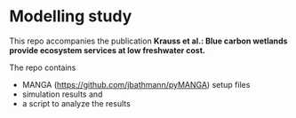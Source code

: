 # Modelling study

This repo accompanies the publication **Krauss et al.: Blue carbon wetlands provide ecosystem services at low freshwater cost.**

The repo contains 
- MANGA (https://github.com/jbathmann/pyMANGA) setup files
- simulation results and 
- a script to analyze the results

